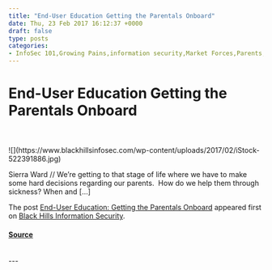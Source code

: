 ```yaml
---
title: "End-User Education Getting the Parentals Onboard"
date: Thu, 23 Feb 2017 16:12:37 +0000
draft: false
type: posts
categories: 
- InfoSec 101,Growing Pains,information security,Market Forces,Parents,Responsibility & Privilege,Supply & Demand
---
```

# End-User Education Getting the Parentals Onboard

<br/>

<br/>
![](https://www.blackhillsinfosec.com/wp-content/uploads/2017/02/iStock-522391886.jpg)

Sierra Ward // We’re getting to that stage of life where we have to make some hard decisions regarding our parents.  How do we help them through sickness? When and \[…\]

The post [End-User Education: Getting the Parentals Onboard](https://www.blackhillsinfosec.com/end-user-education-getting-parentals-onboard/) appeared first on [Black Hills Information Security](https://www.blackhillsinfosec.com).

#### [Source](https://www.blackhillsinfosec.com/end-user-education-getting-parentals-onboard/)

<br/>
---
